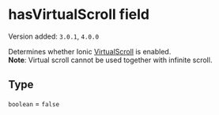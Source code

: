 # hasVirtualScroll field

Version added: `3.0.1`, `4.0.0`

Determines whether Ionic [VirtualScroll](https://ionicframework.com/docs/api/virtual-scroll) is enabled.  
**Note**: Virtual scroll cannot be used together with infinite scroll.

## Type

`boolean` = `false`
